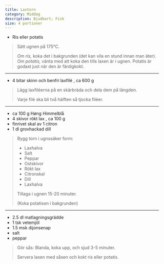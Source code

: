 ```yaml
---
title: Laxtorn
category: Middag
description: Bjudbart; Fisk
size: 4 portioner
---
```


- Ris eller potatis

> Sätt ugnen på 175°C.
> 
> _Om ris,_ koka det i bakgrunden (det kan vila en stund innan man äter).
> _Om potatis,_ vänta med att koka den tills laxen är i ugnen. Potatis är godast just när den är färdigkokt.

---

- 4 bitar skinn och benfri laxfilé , ca 600 g

> Lägg laxfiléerna på en skärbräda och dela dem på längden.
>
> Varje filé ska bli två hälften så tjocka filéer.

---

- ca 100 g Høng Himmelblå
- 4 skivor rökt lax , ca 100 g
- finrivet skal av 1 citron
- 1 dl grovhackad dill

> Bygg torn i ugnssäker form:
> 
> * Laxhalva
> * Salt
> * Peppar
> * Ostskivor
> * Rökt lax
> * Citronskal
> * Dill
> * Laxhalva
> 
> Tillaga i ugnen 15-20 minuter.
>
> (Koka potatisen i bakgrunden)

---

- 2.5 dl matlagningsgrädde
- 1 tsk vetemjöl
- 1.5 msk dijonsenap
- salt
- peppar

> Gör sås: Blanda, koka upp, och sjud 3-5 minuter.
> 
> Servera laxen med såsen och kokt ris eller potatis.
